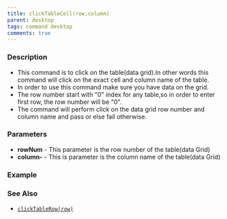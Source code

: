 ```yaml
---
title: clickTableCell(row,column)
parent: desktop
tags: command desktop
comments: true
---
```


### Description

- This command is to click on the table(data grid).In other words this command will click on the exact cell and column name of the table.
- In order to use this command make sure you have data on the grid.
- The row number start with "0" index for any table,so in order to enter first row, the row number will be "0".
- The command will perform click on the data grid row number and column name and pass or else fail otherwise.

### Parameters

- **rowNum** -  This parameter is the row number of the table(data Grid)
- **column-** -  This is parameter is the column name of the table(data Grid)

### Example


### See Also

- [`clickTableRow(row)`](clickTableRow(row))
